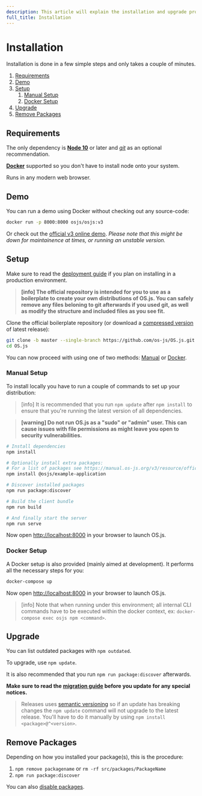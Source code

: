 ```yaml
---
description: This article will explain the installation and upgrade procedures.
full_title: Installation
---
```


# Installation

Installation is done in a few simple steps and only takes a couple of minutes.

1. [Requirements](#requirements)
2. [Demo](#demo)
3. [Setup](#setup)
    1. [Manual Setup](#manual-setup)
    2. [Docker Setup](#docker-setup)
4. [Upgrade](#upgrade)
5. [Remove Packages](#remove-packages)

## Requirements

The only dependency is **[Node 10](https://nodejs.org/en/)** or later and *[git](https://git-scm.com/)* as an optional recommendation.

**[Docker](https://www.docker.com/)** supported so you don't have to install node onto your system.

Runs in any modern web browser.

## Demo

You can run a demo using Docker without checking out any source-code:

```bash
docker run -p 8000:8000 osjs/osjs:v3
```

Or check out the [official v3 online demo](https://demo.os-js.org/v3/). *Please note that this might be down for maintainence at times, or running an unstable version.*

## Setup

Make sure to read the [deployment guide](../guide/deploy/README.md) if you plan on installing in a production environment.

> **[info] The official repository is intended for you to use as a boilerplate to create your own distributions of OS.js. You can safely remove any files beloning to git afterwards if you used git, as well as modify the structure and included files as you see fit.**

Clone the official boilerplate repository (or download a [compressed version](https://github.com/os-js/OS.js/releases) of latest release):

```bash
git clone -b master --single-branch https://github.com/os-js/OS.js.git
cd OS.js
```

You can now proceed with using one of two methods: [Manual](#manual-setup) or [Docker](#docker-setup).

### Manual Setup

To install locally you have to run a couple of commands to set up your distribution:

> [info] It is recommended that you run `npm update` after `npm install` to ensure that you're running the latest version of all dependencies.

<!-- -->

> **[warning] Do not run OS.js as a "sudo" or "admin" user. This can cause issues with file permissions as might leave you open to security vulnerabilities.**

```bash
# Install dependencies
npm install

# Optionally install extra packages:
# For a list of packages see https://manual.os-js.org/v3/resource/official/
npm install @osjs/example-application

# Discover installed packages
npm run package:discover

# Build the client bundle
npm run build

# And finally start the server
npm run serve
```

Now open [http://localhost:8000](http://localhost:8000) in your browser to launch OS.js.

### Docker Setup

A Docker setup is also provided (mainly aimed at development). It performs all the necessary steps for you:

```bash
docker-compose up
```

Now open [http://localhost:8000](http://localhost:8000) in your browser to launch OS.js.

> [info] Note that when running under this environment; all internal CLI commands have to be executed within the docker context, ex: `docker-compose exec osjs npm <command>`.

## Upgrade

You can list outdated packages with `npm outdated`.

To upgrade, use `npm update`.

It is also recommended that you run `npm run package:discover` afterwards.

**Make sure to read the [migration guide](../guide/migrate/README.md) before you update for any special notices.**

> Releases uses [semantic versioning](https://semver.org/) so if an update has breaking changes the `npm update` command will not upgrade to the latest release. You'll have to do it manually by using `npm install <package>@^<version>`.

## Remove Packages

Depending on how you installed your package(s), this is the procedure:

1. `npm remove packagename` or `rm -rf src/packages/PackageName`
2. `npm run package:discover`

You can also [disable packages](../guide/cli/README.md#disabling-packages).

